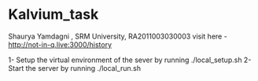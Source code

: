 # Kalvium_task
Shaurya Yamdagni , SRM University, RA2011003030003
visit here - http://not-in-q.live:3000/history

1- Setup the virtual environment of the sever by running ./local_setup.sh 
2- Start the server by running ./local_run.sh

